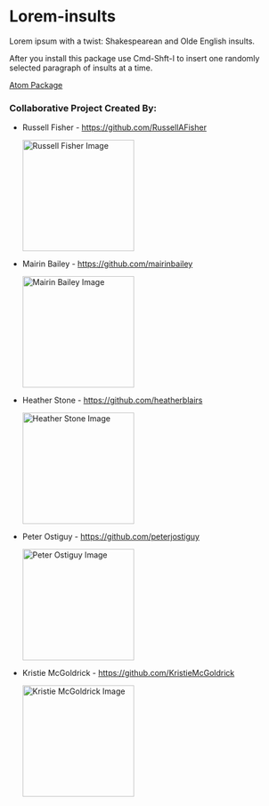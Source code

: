 # Lorem-insults

Lorem ipsum with a twist: Shakespearean and Olde English insults.

After you install this package use Cmd-Shft-I to insert one randomly selected paragraph of insults at a time.

[Atom Package](https://atom.io/packages/lorem-insults)


### Collaborative Project Created By:

* Russell Fisher - https://github.com/RussellAFisher

  <img src="https://avatars0.githubusercontent.com/u/17937637?v=3&s=466" alt="Russell Fisher Image" width="200px" height="">


* Mairin Bailey - https://github.com/mairinbailey

  <img src="https://avatars2.githubusercontent.com/u/17955040?v=3&s=466" alt="Mairin Bailey Image" width="200px" height="">


* Heather Stone - https://github.com/heatherblairs

  <img src="https://avatars2.githubusercontent.com/u/11277997?v=3&s=466" alt="Heather Stone Image" width="200px" height="">


* Peter Ostiguy - https://github.com/peterjostiguy

  <img src="https://avatars1.githubusercontent.com/u/18092618?v=3&s=466" alt="Peter Ostiguy Image" width="200px" height="">


* Kristie McGoldrick - https://github.com/KristieMcGoldrick

  <img src="https://avatars2.githubusercontent.com/u/16021517?v=3&s=466" alt="Kristie McGoldrick Image" width="200px" height="">

